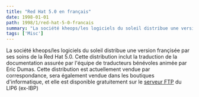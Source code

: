 ```yaml
---
title: "Red Hat 5.0 en français"
date: 1998-01-01
path: 1998/1/red-hat-5-0-francais
summary: "La société kheops/les logiciels du soleil distribue une version françisée par ses soins de la Red Hat 5.0."
tags: ['Misc']
---
```


<P>
La société kheops/les logiciels du soleil distribue une version françisée
par ses soins de la Red Hat 5.0.  Cette distribution inclut
la traduction de la documentation assurée par l'équipe de
traducteurs bénévoles animée par Eric Dumas.
Cette distribution est actuellement vendue par
correspondance, sera également vendue dans les boutiques
d'informatique, et elle est disponible gratuitement sur le
<A HREF="ftp://ftp.lip6.fr/pub/linux/distributions/redhat-fr/">serveur FTP</A>
du LIP6 (ex-IBP)
</P>


